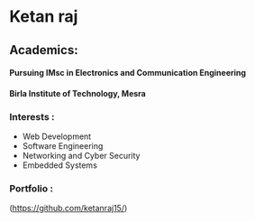 # Ketan raj

## Academics:
#### Pursuing IMsc in Electronics and Communication Engineering
#### Birla Institute of Technology, Mesra

### Interests :
- Web Development
- Software Engineering
- Networking and Cyber Security
- Embedded Systems

### Portfolio :
(https://github.com/ketanraj15/)
